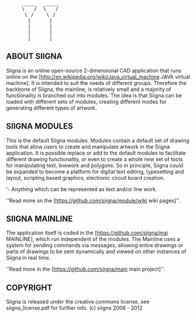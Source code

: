 <pre>
     _____  _____
     \   /  \   /
      \ /    \ /
       |      |
       |      |
       |      |
       |      |
</pre>

  ## ABOUT SIIGNA

  Siigna is an online open-source 2-dimensional CAD application that runs online on
  the [http://en.wikipedia.org/wiki/Java_virtual_machine JAVA virtual machine].
  It is intended to suit the needs of different groups. Therefore the backbone of
  Siigna, the mainline, is relatively small and a majority of functionality is
  branched out into modules. The idea is that Siigna can be loaded with different sets
  of modules, creating different modes for generating different types of artwork.

  ## SIIGNA MODULES

  This is the default Siigna modules. Modules contain a default set of drawing
  tools that allow users to create and manipulate artwork in the Siigna application.
  It is possible replace or add to the default modules to facilitate different
  drawing functionality, or even to create a whole new set of tools for manipulating
  text, linework and polygons. So in principle, Siigna could be expanded to become a 
  platform for digital text editing, typesetting and layout, scripting based graphics, 
  electronic circuit board creation. 

  '- Anything which can be represented as text and/or line work.

  ''Read more on the [https://github.com/siigna/module/wiki wiki pages]''.

  ## SIIGNA MAINLINE

  The application itself is coded in the [https://github.com/siigna/mai MAINLINE],
  which run independent of the modules. The Mainline uses a system for sending
  commands via messages, allowing entire drawings or parts of drawings to be sent
  dynamically and viewed on other instances of Siigna in real time.

  ''Read more in the [https://github.com/siigna/main main project]''.
 
  ## COPYRIGHT
  Siigna is released under the creative commons license, see siigna_license.pdf for further info.
  (c) siigna 2008 - 2012

